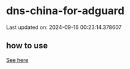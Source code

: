 # dns-china-for-adguard

Last updated on: 2024-09-16 00:23:14.378607

## how to use

[See here](https://github.com/AdguardTeam/AdGuardHome/wiki/Configuration#upstreams-from-file)